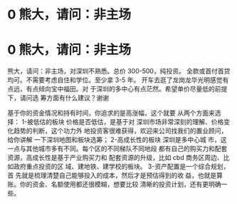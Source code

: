 # 0 熊大，请问：非主场

# 0 熊大，请问：非主场

熊大，请问：非主场，对深圳不熟悉。总价 300-500，纯投资。 全款或首付首贷均可。不需要考虑自住和学位。至少拿 3-5 年。 开车去逛了龙岗龙华光明感觉有点远，有点倾向宝中福田。对 于深圳的多中心有点茫然。希望单价尽量低的前提下，请问选 筹方面有什么建议？谢谢

基于你的资金情况和持有时间，你追求的是高涨幅，这个就要 从两个方面来选择： 1-被低估的板块 价格是否低估，是基于对 深圳市场非常深刻的理解、价格变化趋势的判断，这个功力外 地投资客很难获得，欢迎来公司找我们的置业顾问，给你讲解 一下深圳地图和板块选筹； 2-高成长性的板块 深圳是多中心城 市，这一点与其他城市多有不同。每个区的不同梯队不同地段 都有自己的购买力和配套资源，高成长性是基于产业购买力和 配套资源的升级，比如 cbd 商务区周边、比如政府重点投资的区 域、建地铁、建学校的板块。 3-资产配置是一个综合规划，首 先就是梳理清楚自己能够投入的成本，然后才是预估得到的收 益，也就是算账。你的资金、名额使用都还很模糊，想要比较 清晰的投资计划，还有更明确一些。